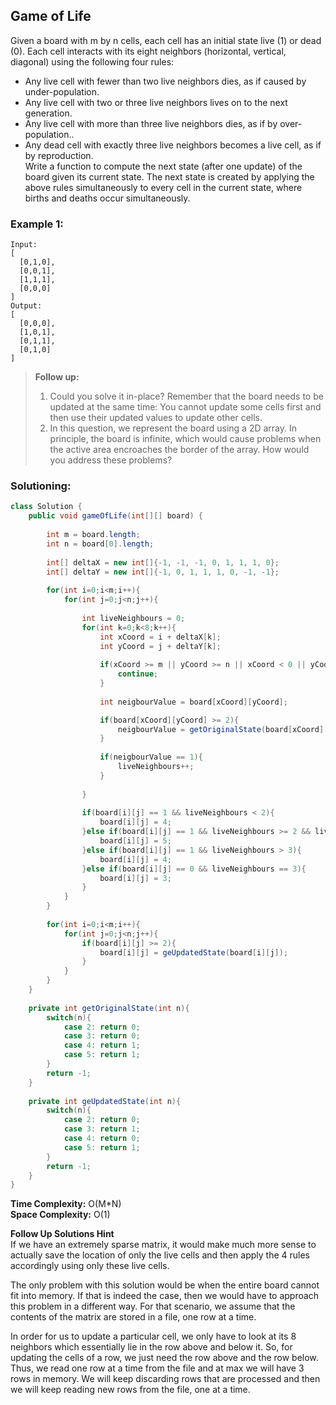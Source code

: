 ## Game of Life

Given a board with m by n cells, each cell has an initial state live (1) or dead (0). Each cell interacts with its eight neighbors (horizontal, vertical, diagonal) using the following four rules:

* Any live cell with fewer than two live neighbors dies, as if caused by under-population.
* Any live cell with two or three live neighbors lives on to the next generation.
* Any live cell with more than three live neighbors dies, as if by over-population..
* Any dead cell with exactly three live neighbors becomes a live cell, as if by reproduction.  
Write a function to compute the next state (after one update) of the board given its current state. The next state is created by applying the above rules simultaneously to every cell in the current state, where births and deaths occur simultaneously.

### Example 1:
```
Input: 
[
  [0,1,0],
  [0,0,1],
  [1,1,1],
  [0,0,0]
]
Output: 
[
  [0,0,0],
  [1,0,1],
  [0,1,1],
  [0,1,0]
]
```


> **Follow up:** 
> 1) Could you solve it in-place? Remember that the board needs to be updated at the same time: You cannot update some cells first and then use their updated values to update other cells.  
> 2) In this question, we represent the board using a 2D array. In principle, the board is infinite, which would cause problems when the active area encroaches the border of the array. How would you address these problems?  


 ### Solutioning:

```java
class Solution {
    public void gameOfLife(int[][] board) {
        
        int m = board.length;
        int n = board[0].length;
        
        int[] deltaX = new int[]{-1, -1, -1, 0, 1, 1, 1, 0};
        int[] deltaY = new int[]{-1, 0, 1, 1, 1, 0, -1, -1};
        
        for(int i=0;i<m;i++){
            for(int j=0;j<n;j++){
                
                int liveNeighbours = 0;
                for(int k=0;k<8;k++){
                    int xCoord = i + deltaX[k];
                    int yCoord = j + deltaY[k];
                    
                    if(xCoord >= m || yCoord >= n || xCoord < 0 || yCoord < 0){
                        continue;
                    }
                    
                    int neigbourValue = board[xCoord][yCoord];

                    if(board[xCoord][yCoord] >= 2){
                        neigbourValue = getOriginalState(board[xCoord][yCoord]);
                    }
                    
                    if(neigbourValue == 1){
                        liveNeighbours++;
                    }
                
                }
                
                if(board[i][j] == 1 && liveNeighbours < 2){
                    board[i][j] = 4;
                }else if(board[i][j] == 1 && liveNeighbours >= 2 && liveNeighbours <= 3){
                    board[i][j] = 5;
                }else if(board[i][j] == 1 && liveNeighbours > 3){
                    board[i][j] = 4;
                }else if(board[i][j] == 0 && liveNeighbours == 3){
                    board[i][j] = 3;
                }
            }
        }
        
        for(int i=0;i<m;i++){
            for(int j=0;j<n;j++){
                if(board[i][j] >= 2){
                    board[i][j] = geUpdatedState(board[i][j]);
                }
            }
        }
    }
    
    private int getOriginalState(int n){
        switch(n){
            case 2: return 0;
            case 3: return 0;
            case 4: return 1;
            case 5: return 1;
        }
        return -1;
    }
    
    private int geUpdatedState(int n){
        switch(n){
            case 2: return 0;
            case 3: return 1;
            case 4: return 0;
            case 5: return 1;
        }
        return -1;
    }
}
```  
**Time Complexity:** O(M*N)   
**Space Complexity:** O(1) 

**Follow Up Solutions Hint**  
If we have an extremely sparse matrix, it would make much more sense to actually save the location of only the live cells and then apply the 4 rules accordingly using only these live cells.

The only problem with this solution would be when the entire board cannot fit into memory. If that is indeed the case, then we would have to approach this problem in a different way. For that scenario, we assume that the contents of the matrix are stored in a file, one row at a time.  

In order for us to update a particular cell, we only have to look at its 8 neighbors which essentially lie in the row above and below it. So, for updating the cells of a row, we just need the row above and the row below. Thus, we read one row at a time from the file and at max we will have 3 rows in memory. We will keep discarding rows that are processed and then we will keep reading new rows from the file, one at a time.


